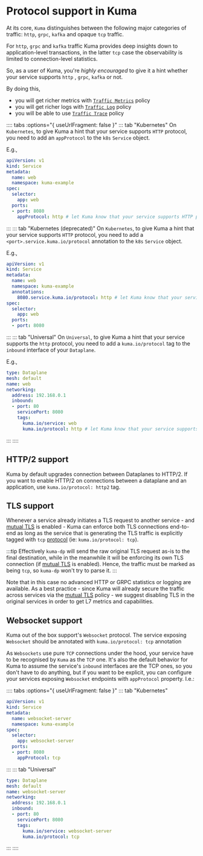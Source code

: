 # Protocol support in Kuma

At its core, `Kuma` distinguishes between the following major categories of traffic: `http`, `grpc`, `kafka` and opaque `tcp` traffic.

For `http`, `grpc` and `kafka` traffic Kuma provides deep insights down to application-level transactions, in the latter `tcp` case the observability is limited to connection-level statistics.

So, as a user of Kuma, you're _highly encouraged_ to give it a hint whether your service supports `http` , `grpc`, `kafka` or not.

By doing this,

* you will get richer metrics with [`Traffic Metrics`](../traffic-metrics) policy
* you will get richer logs with [`Traffic Log`](../traffic-log) policy
* you will be able to use [`Traffic Trace`](../traffic-trace) policy

:::: tabs :options="{ useUrlFragment: false }"
::: tab "Kubernetes"
On `Kubernetes`, to give Kuma a hint that your service supports `HTTP` protocol, you need to add an `appProtocol` to the `k8s` `Service` object.

E.g.,

```yaml
apiVersion: v1
kind: Service
metadata:
  name: web
  namespace: kuma-example
spec:
  selector:
    app: web
  ports:
  - port: 8080
    appProtocol: http # let Kuma know that your service supports HTTP protocol
```

:::
::: tab "Kubernetes (deprecated)"
On `Kubernetes`, to give Kuma a hint that your service supports `HTTP` protocol, you need to add a `<port>.service.kuma.io/protocol` annotation to the `k8s` `Service` object.

E.g.,

```yaml
apiVersion: v1
kind: Service
metadata:
  name: web
  namespace: kuma-example
  annotations:
    8080.service.kuma.io/protocol: http # let Kuma know that your service supports HTTP protocol
spec:
  selector:
    app: web
  ports:
  - port: 8080
```

:::
::: tab "Universal"
On `Universal`, to give Kuma a hint that your service supports the `http` protocol, you need to add a `kuma.io/protocol` tag to the `inbound` interface of your `Dataplane`.

E.g.,

```yaml
type: Dataplane
mesh: default
name: web
networking:
  address: 192.168.0.1 
  inbound:
  - port: 80
    servicePort: 8080
    tags:
      kuma.io/service: web
      kuma.io/protocol: http # let Kuma know that your service supports HTTP protocol
```
:::
::::

## HTTP/2 support

Kuma by default upgrades connection between Dataplanes to HTTP/2. If you want to enable HTTP/2 on connections between a dataplane and an application, use `kuma.io/protocol: http2` tag.


## TLS support

Whenever a service already initiates a TLS request to another service - and [mutual TLS](../mutual-tls) is enabled - Kuma can enforce both TLS connections end-to-end as long as the service that is generating the TLS traffic is explicitly tagged with `tcp` [protocol](../protocol-support-in-kuma) (ie: `kuma.io/protocol: tcp`).

:::tip
Effectively `kuma-dp` will send the raw original TLS request as-is to the final destination, while in the meanwhile it will be enforcing its own TLS connection (if [mutual TLS](../mutual-tls) is enabled). Hence, the traffic must be marked as being `tcp`, so `kuma-dp` won't try to parse it.
:::

Note that in this case no advanced HTTP or GRPC statistics or logging are available. As a best practice - since Kuma will already secure the traffic across services via the [mutual TLS](../mutual-tls) policy - we suggest disabling TLS in the original services in order to get L7 metrics and capabilities.

## Websocket support

Kuma out of the box support's `Websocket` protocol. The service exposing `Websocket` should be annotated with `kuma.io/protocol: tcp` annotation

As `Websockets` use pure `TCP` connections under the hood, your service have to be recognised by `Kuma` as the `TCP` one. It's also the default behavior for Kuma to assume the service's `inbound` interfaces are the TCP ones, so you don't have to do anything, but if you want to be explicit, you can configure your services exposing `Websocket` endpoints with `appProtocol` property. I.e.:

:::: tabs :options="{ useUrlFragment: false }"
::: tab "Kubernetes"
```yaml
apiVersion: v1
kind: Service
metadata:
  name: websocket-server
  namespace: kuma-example
spec:
  selector:
    app: websocket-server
  ports:
  - port: 8080
    appProtocol: tcp
```

:::
::: tab "Universal"
```yaml
type: Dataplane
mesh: default
name: websocket-server
networking:
  address: 192.168.0.1 
  inbound:
  - port: 80
    servicePort: 8080
    tags:
      kuma.io/service: websocket-server
      kuma.io/protocol: tcp
```
:::
::::
